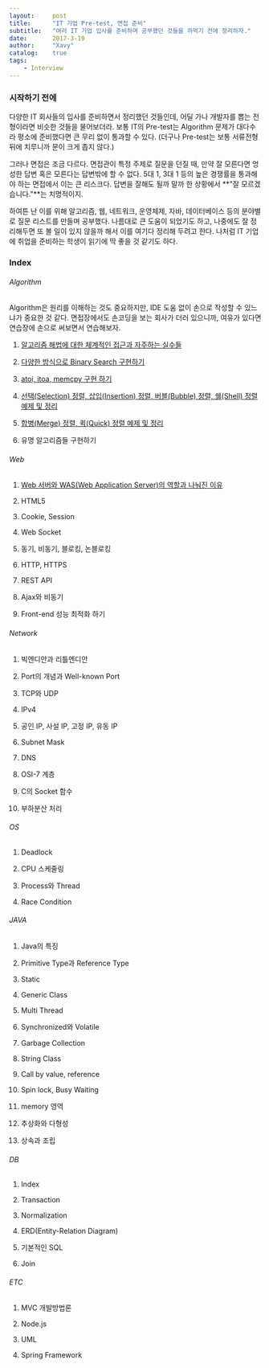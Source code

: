 ```yaml
---
layout:     post
title:      "IT 기업 Pre-test, 면접 준비"
subtitle:   "여러 IT 기업 입사를 준비하며 공부했던 것들을 까먹기 전에 정리하자."
date:       2017-3-19
author:     "Xavy"
catalog:    true
tags:
    - Interview
---
```


### 시작하기 전에

다양한 IT 회사들의 입사를 준비하면서 정리했던 것들인데, 어딜 가나 개발자를 뽑는 전형이라면 비슷한 것들을 물어보더라. 보통 IT의 Pre-test는 Algorithm 문제가 대다수라 평소에 준비했다면 큰 무리 없이 통과할 수 있다. (더구나 Pre-test는 보통 서류전형 뒤에 치루니까 문이 크게 좁지 않다.)

그러나 면접은 조금 다르다. 면접관이 특정 주제로 질문을 던질 때, 만약 잘 모른다면 엉성한 답변 혹은 모른다는 답변밖에 할 수 없다. 5대 1, 3대 1 등의 높은 경쟁률을 통과해야 하는 면접에서 이는 큰 리스크다. 답변을 잘해도 될까 말까 한 상황에서 **"잘 모르겠습니다."**는 치명적이지.

하여튼 난 이를 위해 알고리즘, 웹, 네트워크, 운영체제, 자바, 데이터베이스 등의 분야별로 질문 리스트를 만들며 공부했다. 나름대로 큰 도움이 되었기도 하고, 나중에도 잘 정리해두면 또 볼 일이 있지 않을까 해서 이를 여기다 정리해 두려고 한다. 나처럼 IT 기업에 취업을 준비하는 학생이 읽기에 딱 좋을 것 같기도 하다.

### Index

###### Algorithm

Algorithm은 원리를 이해하는 것도 중요하지만, IDE 도움 없이 손으로 작성할 수 있느냐가 중요한 것 같다. 면접장에서도 손코딩을 보는 회사가 더러 있으니까, 여유가 있다면 연습장에 손으로 써보면서 연습해보자.

1. [알고리즘 해법에 대한 체계적인 접근과 자주하는 실수들](https://dodo4513.github.io/2017/04/13/algorithm_traning/)

2. [다양한 방식으로 Binary Search 구현하기](https://dodo4513.github.io/2017/03/19/binary_search/)

3. [atoi, itoa, memcpy 구현 하기](https://dodo4513.github.io/2017/03/25/atoi_itoa_memcpy/)

4. [선택(Selection) 정렬, 삽입(Insertion) 정렬, 버블(Bubble) 정렬, 쉘(Shell) 정렬 예제 및 정리](https://dodo4513.github.io/2017/03/26/sort_1/)

5. [합병(Merge) 정렬, 퀵(Quick) 정렬 예제 및 정리](https://dodo4513.github.io/2017/04/09/sort_2/)

6. 유명 알고리즘들 구현하기

###### Web

1. [Web 서버와 WAS(Web Application Server)의 역할과 나눠진 이유](https://dodo4513.github.io/2017/06/18/server_architecture/)

2. HTML5

3. Cookie, Session

4. Web Socket

5. 동기, 비동기, 블로킹, 논블로킹

6. HTTP, HTTPS

7. REST API

8. Ajax와 비동기

9. Front-end 성능 최적화 하기

###### Network

1. 빅엔디안과 리틀엔디안

2. Port의 개념과 Well-known Port

3. TCP와 UDP

4. IPv4

5. 공인 IP, 사설 IP, 고정 IP, 유동 IP

6. Subnet Mask

7. DNS

8. OSI-7 계층

9. C의 Socket 함수

10. 부하분산 처리

###### OS

1. Deadlock

2. CPU 스케줄링

3. Process와 Thread

4. Race Condition

###### JAVA

1. Java의 특징

2. Primitive Type과 Reference Type

3. Static

4. Generic Class

5. Multi Thread

6. Synchronized와 Volatile

7. Garbage Collection

8. String Class

9. Call by value, reference

10. Spin lock, Busy Waiting

11. memory 영역

12. 추상화와 다형성

13. 상속과 조립

###### DB

1. Index

2. Transaction

3. Normalization

4. ERD(Entity-Relation Diagram)

5. 기본적인 SQL

6. Join

###### ETC

1. MVC 개발방법론

2. Node.js

3. UML

4. Spring Framework